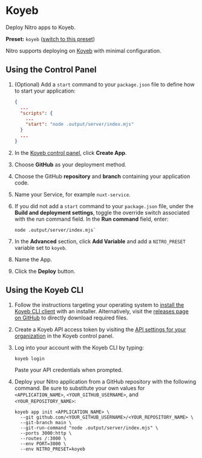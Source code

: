 # Koyeb

Deploy Nitro apps to Koyeb.

**Preset:** `koyeb` ([switch to this preset](/deploy/#changing-the-deployment-preset))

Nitro supports deploying on [Koyeb](https://www.koyeb.com/) with minimal configuration.

## Using the Control Panel

1. (Optional) Add a `start` command to your `package.json` file to define how to start your application:

   ```json
   {
     ...
     "scripts": {
       ...
       "start": "node .output/server/index.mjs"
     }
     ...
   }
   ```

1. In the [Koyeb control panel](https://app.koyeb.com/), click **Create App**.

1. Choose **GitHub** as your deployment method.

1. Choose the GitHub **repository** and **branch** containing your application code.

1. Name your Service, for example `nuxt-service`.

1. If you did not add a `start` command to your `package.json` file, under the **Build and deployment settings**, toggle the override switch associated with the run command field.  In the **Run command** field, enter:

   ```
   node .output/server/index.mjs`
   ```

1. In the **Advanced** section, click **Add Variable** and add a `NITRO_PRESET` variable set to `koyeb`.

1. Name the App.

1. Click the **Deploy** button.

## Using the Koyeb CLI

1. Follow the instructions targeting your operating system to [install the Koyeb CLI client](https://www.koyeb.com/docs/cli/installation) with an installer.  Alternatively, visit the [releases page on GitHub](https://github.com/koyeb/koyeb-cli/releases) to directly download required files.

1. Create a Koyeb API access token by visiting the [API settings for your organization](https://app.koyeb.com/settings/api) in the Koyeb control panel.

1. Log into your account with the Koyeb CLI by typing:

   ```
   koyeb login
   ```

   Paste your API credentials when prompted.

1. Deploy your Nitro application from a GitHub repository with the following command.  Be sure to substitute your own values for `<APPLICATION_NAME>`, `<YOUR_GITHUB_USERNAME>`, and `<YOUR_REPOSITORY_NAME>`:

   ```
   koyeb app init <APPLICATION_NAME> \
     --git github.com/<YOUR_GITHUB_USERNAME>/<YOUR_REPOSITORY_NAME> \
     --git-branch main \
     --git-run-command "node .output/server/index.mjs" \
     --ports 3000:http \
     --routes /:3000 \
     --env PORT=3000 \
     --env NITRO_PRESET=koyeb
   ```
